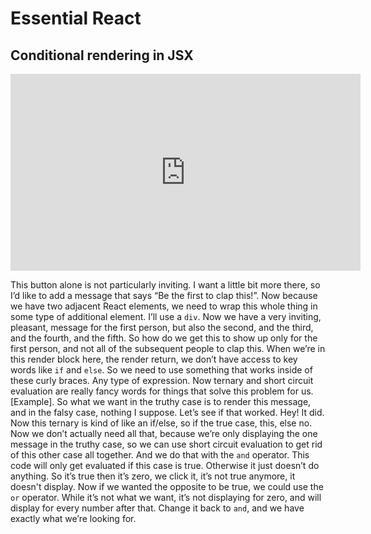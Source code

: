 <Head>
  <title>Learn React | Essential React > Conditional rendering in JSX</title>
</Head>

# Essential React

## Conditional rendering in JSX

<iframe width="560" height="315" src="https://www.youtube.com/embed/5N7rYNPvEPM" frameborder="0" allow="autoplay; encrypted-media" allowfullscreen></iframe>

This button alone is not particularly inviting. I want a little bit more there, so I’d like to add a message that says “Be the first to clap this!”. Now because we have two adjacent React elements, we need to wrap this whole thing in some type of additional element. I’ll use a `div`. Now we have a very inviting, pleasant, message for the first person, but also the second, and the third, and the fourth, and the fifth. So how do we get this to show up only for the first person, and not all of the subsequent people to clap this. When we’re in this render block here, the render return, we don’t have access to key words like `if` and `else`. So we need to use something that works inside of these curly braces. Any type of expression. Now ternary and short circuit evaluation are really fancy words for things that solve this problem for us. [Example]. So what we want in the truthy case is to render this message, and in the falsy case, nothing I suppose. Let’s see if that worked. Hey! It did. Now this ternary is kind of like an if/else, so if the true case, this, else no. Now we don’t actually need all that, because we’re only displaying the one message in the truthy case, so we can use short circuit evaluation to get rid of this other case all together. And we do that with the `and` operator. This code will only get evaluated if this case is true. Otherwise it just doesn’t do anything. So it’s true then it’s zero, we click it, it’s not true anymore, it doesn't display. Now if we wanted the opposite to be true, we could use the `or` operator. While it’s not what we want, it’s not displaying for zero, and will display for every number after that. Change it back to `and`, and we have exactly what we’re looking for.

